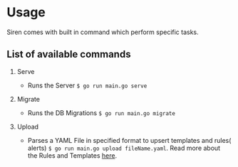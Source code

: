 # Usage

Siren comes with built in command which perform specific tasks.

## List of available commands

1. Serve
    - Runs the Server  `$ go run main.go serve`

2. Migrate
    - Runs the DB Migrations `$ go run main.go migrate`

3. Upload
    - Parses a YAML File in specified format to upsert templates and rules(
      alerts) `$ go run main.go upload fileName.yaml`. Read more about the Rules and Templates [here](../concepts).
